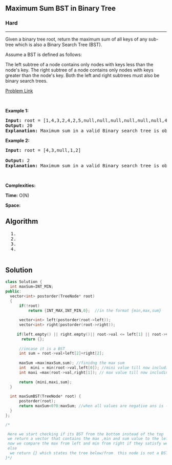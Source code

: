 <h2>Maximum Sum BST in Binary Tree</h2>
<h3>Hard</h3><hr>
<div><p>
  Given a binary tree root, return the maximum sum of all keys of any sub-tree which is also a Binary Search Tree (BST).

Assume a BST is defined as follows:

The left subtree of a node contains only nodes with keys less than the node's key.
The right subtree of a node contains only nodes with keys greater than the node's key.
Both the left and right subtrees must also be binary search trees.

 
</p>


[Problem Link](https://leetcode.com/problems/maximum-sum-bst-in-binary-tree/)

<p>&nbsp;</p>
<p><strong>Example 1:</strong></p>

      
 
<pre><strong>Input:</strong> root = [1,4,3,2,4,2,5,null,null,null,null,null,null,4,6]
<strong>Output:</strong> 20
<strong>Explanation:</strong> Maximum sum in a valid Binary search tree is obtained in root node with key equal to 3.
</pre>

<p><strong>Example 2:</strong></p>

<pre><strong>Input:</strong> root = [4,3,null,1,2]
     
<strong>Output:</strong> 2
<strong>Explanation:</strong> Maximum sum in a valid Binary search tree is obtained in a single root node with key equal to 2.
</pre>

<p>&nbsp;</p>
<p><strong>Complexities:</strong></p>
<strong>Time:</strong> O(N)
  
<strong>Space:</strong> 
  <h2> Algorithm </h2>
 <pre>
  1. 
  2.
  3. 
  4. 
  </pre>
  <h2> Solution </h2>
  
  ``` c++ 
class Solution {
    int maxSum=INT_MIN;
public:
    vector<int> postorder(TreeNode* root)
    {
        if(!root)
            return {INT_MAX,INT_MIN,0};  //in the format {min,max,sum}
        
        vector<int> left(postorder(root->left));
        vector<int> right(postorder(root->right));
        
       if(left.empty() || right.empty()|| root->val <= left[1] || root->val >= right[0])       
         return {};
        
        //incase it is a BST 
        int sum = root->val+left[2]+right[2];
        
        maxSum =max(maxSum,sum); //finidng the max sum
        int  mini = min(root->val,left[0]); //mini value till now including curr
        int maxi =max(root->val,right[1]); // max value till now including curr 
        
        return {mini,maxi,sum};
    }
    
    int maxSumBST(TreeNode* root) {
        postorder(root);
        return maxSum<0?0:maxSum; //when all values are negative ans is -ve so we return 0
    }
};

/*
  
   Here we start checking if its BST from the bottom instead of the top
   we return a vector that contains the max ,min and sum value to the left and right
   now we compare the max from left and min from right if they satisfy we consider it as a BST 
   else
    we return {} which states the tree below/from  this node is not a BST
}*/
  ```
</div>
